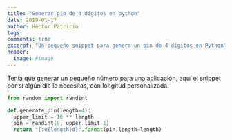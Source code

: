 ```yaml
---
title: "Generar pin de 4 dígitos en python"
date: 2019-01-17
author: Héctor Patricio
tags:
comments: true
excerpt: "Un pequeño snippet para genera un pin de 4 dígitos en Python"
header:
  image: #image
---
```


Tenía que generar un pequeño número para una aplicación, aquí el snippet por si
algún día lo necesitas, con longitud personalizada.

```python
from random import randint

def generate_pin(length=4):
  upper_limit = 10 ** length
  pin = randint(0, upper_limit-1)
  return "{:0{length}d}".format(pin,length=length)
```